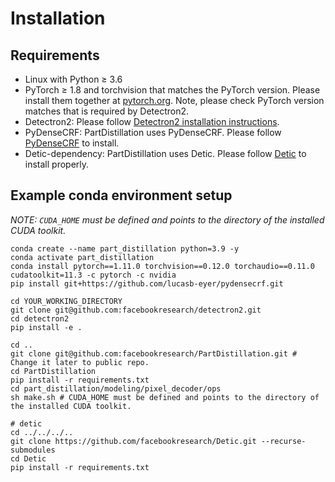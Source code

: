 # Installation

## Requirements
- Linux with Python $\ge$ 3.6
- PyTorch $\ge$ 1.8 and torchvision that matches the PyTorch version. Please install them together at [pytorch.org](https://pytorch.org/). Note, please check PyTorch version matches that is required by Detectron2.
- Detectron2: Please follow [Detectron2 installation instructions](https://detectron2.readthedocs.io/en/latest/tutorials/install.html).
- PyDenseCRF: PartDistillation uses PyDenseCRF. Please follow [PyDenseCRF](https://github.com/lucasb-eyer/pydensecrf) to install.
- Detic-dependency: PartDistillation uses Detic. Please follow [Detic](https://github.com/facebookresearch/Detic/blob/main/docs/INSTALL.md) to install properly. 

## Example conda environment setup
*NOTE: `CUDA_HOME` must be defined and points to the directory of the installed CUDA toolkit.*

```
conda create --name part_distillation python=3.9 -y
conda activate part_distillation
conda install pytorch==1.11.0 torchvision==0.12.0 torchaudio==0.11.0 cudatoolkit=11.3 -c pytorch -c nvidia 
pip install git+https://github.com/lucasb-eyer/pydensecrf.git

cd YOUR_WORKING_DIRECTORY 
git clone git@github.com:facebookresearch/detectron2.git
cd detectron2
pip install -e .

cd ..
git clone git@github.com:facebookresearch/PartDistillation.git # Change it later to public repo. 
cd PartDistillation
pip install -r requirements.txt 
cd part_distillation/modeling/pixel_decoder/ops 
sh make.sh # CUDA_HOME must be defined and points to the directory of the installed CUDA toolkit.

# detic
cd ../../../..
git clone https://github.com/facebookresearch/Detic.git --recurse-submodules
cd Detic
pip install -r requirements.txt
```
